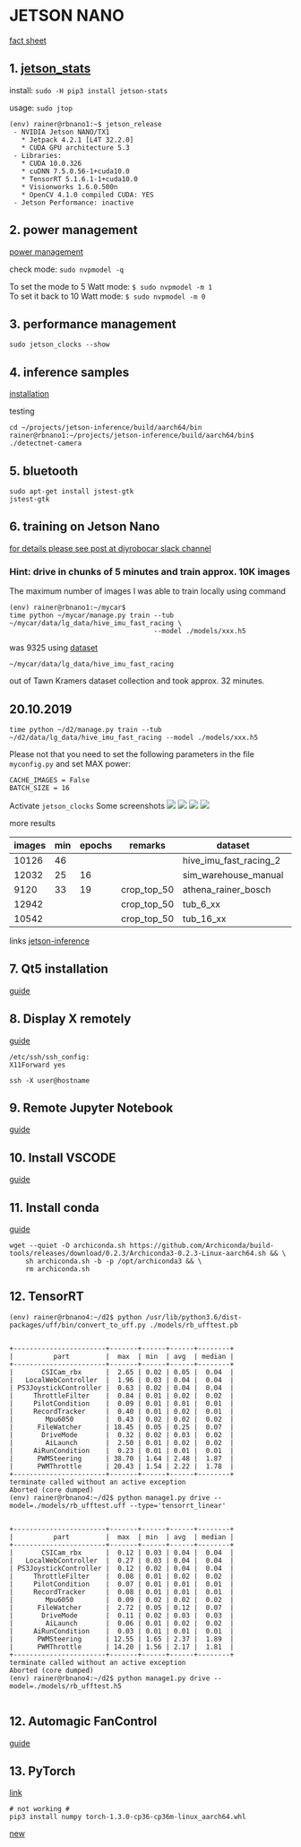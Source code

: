 # JETSON NANO
[fact sheet](https://elinux.org/Jetson_Nano)

## 1. [jetson_stats](https://github.com/rbonghi/jetson_stats) 
install: ```sudo -H pip3 install jetson-stats```

usage: ```sudo jtop```

```
(env) rainer@rbnano1:~$ jetson_release
 - NVIDIA Jetson NANO/TX1
   * Jetpack 4.2.1 [L4T 32.2.0]
   * CUDA GPU architecture 5.3
 - Libraries:
   * CUDA 10.0.326
   * cuDNN 7.5.0.56-1+cuda10.0
   * TensorRT 5.1.6.1-1+cuda10.0
   * Visionworks 1.6.0.500n
   * OpenCV 4.1.0 compiled CUDA: YES
 - Jetson Performance: inactive
```


## 2. power management
[power management](https://www.jetsonhacks.com/2019/04/10/jetson-nano-use-more-power)

check mode:
```sudo nvpmodel -q```

To set the mode to 5 Watt mode:
```$ sudo nvpmodel -m 1```
<br>
To set it back to 10 Watt mode:
```$ sudo nvpmodel -m 0```

## 3. performance management
```sudo jetson_clocks --show```

## 4. inference samples
[installation](https://thenewstack.io/tutorial-configure-nvidia-jetson-nano-as-an-ai-testbed/)

testing
```
cd ~/projects/jetson-inference/build/aarch64/bin
rainer@rbnano1:~/projects/jetson-inference/build/aarch64/bin$ ./detectnet-camera
```

## 5. bluetooth
```
sudo apt-get install jstest-gtk
jstest-gtk
```


## 6. training on Jetson Nano 
[for details please see post at diyrobocar slack channel](https://donkeycar.slack.com/archives/C4HR56WN6/p1569174142082900)

### Hint: drive in chunks of 5 minutes and train approx. 10K images ###


The maximum number of images I was able to train locally using command
```
(env) rainer@rbnano1:~/mycar$ 
time python ~/mycar/manage.py train --tub ~/mycar/data/lg_data/hive_imu_fast_racing \ 
                                    --model ./models/xxx.h5
```
was 9325 using [dataset](https://github.com/connected-autonomous-mobility/20-data)

```~/mycar/data/lg_data/hive_imu_fast_racing```

out of Tawn Kramers dataset collection and took approx. 32 minutes. 

## 20.10.2019
```
time python ~/d2/manage.py train --tub ~/d2/data/lg_data/hive_imu_fast_racing --model ./models/xxx.h5
```


Please not that you need to set the following parameters in the file ```myconfig.py``` and set MAX power:
```
CACHE_IMAGES = False
BATCH_SIZE = 16
```
Activate ```jetson_clocks```
Some screenshots
![](https://github.com/connected-autonomous-mobility/50-hardware/blob/master/images/training_on_jetson_nano.png)
![](https://github.com/connected-autonomous-mobility/50-hardware/blob/master/images/training_on_jetson_number.png)
![](https://github.com/connected-autonomous-mobility/50-hardware/blob/master/images/training_on_jetson_nano_time.png)
![](https://github.com/connected-autonomous-mobility/50-hardware/blob/master/images/training_on_jetson_nano_model_loss.png)

more results

|images | min   | epochs  | remarks     | dataset               | model      |
|-------|-------|---------|-------------|-----------------------|------------|
|10126 | 46     |         |             | hive_imu_fast_racing_2|            |
|12032 | 25     | 16      |             | sim_warehouse_manual  |            |
| 9120 | 33     | 19      | crop_top_50 | athena_rainer_bosch   |Athena_crop50.h5|
|12942 |        |         | crop_top_50 | tub_6_xx              | crash      |
|10542 |        |         | crop_top_50 | tub_16_xx             | crash      |

links
[jetson-inference](https://github.com/dusty-nv/jetson-inference)

## 7. Qt5 installation
[guide](https://devtalk.nvidia.com/default/topic/1056075/jetson-nano-and-qt5/)

## 8. Display X remotely
[guide](https://www.techotopia.com/index.php/Displaying_Ubuntu_Linux_Applications_Remotely_(X11_Forwarding))
```
/etc/ssh/ssh_config:
X11Forward yes
 
ssh -X user@hostname
```
## 9. Remote Jupyter Notebook
[guide](https://jupyter-notebook.readthedocs.io/en/stable/public_server.html)

## 10. Install VSCODE

[guide](https://code.headmelted.com/#linux-install-scripts)

## 11. Install conda

[guide](https://github.com/helmut-hoffer-von-ankershoffen/jetson/blob/master/workflow/deploy/ml-base/src/Dockerfile)

```
wget --quiet -O archiconda.sh https://github.com/Archiconda/build-tools/releases/download/0.2.3/Archiconda3-0.2.3-Linux-aarch64.sh && \
    sh archiconda.sh -b -p /opt/archiconda3 && \
    rm archiconda.sh
```

## 12. TensorRT

```
(env) rainer@rbnano4:~/d2$ python /usr/lib/python3.6/dist-packages/uff/bin/convert_to_uff.py ./models/rb_ufftest.pb


+-----------------------+-------+------+------+--------+
|          part         |  max  | min  | avg  | median |
+-----------------------+-------+------+------+--------+
|       CSICam_rbx      |  2.65 | 0.02 | 0.05 |  0.04  |
|   LocalWebController  |  1.96 | 0.03 | 0.04 |  0.04  |
| PS3JoystickController |  0.63 | 0.02 | 0.04 |  0.04  |
|     ThrottleFilter    |  0.84 | 0.01 | 0.02 |  0.02  |
|     PilotCondition    |  0.09 | 0.01 | 0.01 |  0.01  |
|     RecordTracker     |  0.40 | 0.01 | 0.02 |  0.01  |
|        Mpu6050        |  0.43 | 0.02 | 0.02 |  0.02  |
|      FileWatcher      | 18.45 | 0.05 | 0.25 |  0.07  |
|       DriveMode       |  0.32 | 0.02 | 0.03 |  0.02  |
|        AiLaunch       |  2.50 | 0.01 | 0.02 |  0.02  |
|     AiRunCondition    |  0.23 | 0.01 | 0.01 |  0.01  |
|      PWMSteering      | 38.70 | 1.64 | 2.48 |  1.87  |
|      PWMThrottle      | 20.43 | 1.54 | 2.22 |  1.78  |
+-----------------------+-------+------+------+--------+
terminate called without an active exception
Aborted (core dumped)
(env) rainer@rbnano4:~/d2$ python manage1.py drive --model=./models/rb_ufftest.uff --type='tensorrt_linear'


+-----------------------+-------+------+------+--------+
|          part         |  max  | min  | avg  | median |
+-----------------------+-------+------+------+--------+
|       CSICam_rbx      |  0.12 | 0.03 | 0.04 |  0.04  |
|   LocalWebController  |  0.27 | 0.03 | 0.04 |  0.04  |
| PS3JoystickController |  0.12 | 0.02 | 0.04 |  0.04  |
|     ThrottleFilter    |  0.08 | 0.01 | 0.02 |  0.02  |
|     PilotCondition    |  0.07 | 0.01 | 0.01 |  0.01  |
|     RecordTracker     |  0.08 | 0.01 | 0.01 |  0.01  |
|        Mpu6050        |  0.09 | 0.02 | 0.02 |  0.02  |
|      FileWatcher      |  2.72 | 0.05 | 0.12 |  0.07  |
|       DriveMode       |  0.11 | 0.02 | 0.03 |  0.03  |
|        AiLaunch       |  0.06 | 0.01 | 0.02 |  0.02  |
|     AiRunCondition    |  0.03 | 0.01 | 0.01 |  0.01  |
|      PWMSteering      | 12.55 | 1.65 | 2.37 |  1.89  |
|      PWMThrottle      | 14.20 | 1.56 | 2.17 |  1.81  |
+-----------------------+-------+------+------+--------+
terminate called without an active exception
Aborted (core dumped)
(env) rainer@rbnano4:~/d2$ python manage1.py drive --model=./models/rb_ufftest.h5 


```


## 12. Automagic FanControl

[guide](https://github.com/Pyrestone/jetson-fan-ctl.git)

## 13. PyTorch

[link](https://devtalk.nvidia.com/default/topic/1049071/pytorch-for-jetson-nano-version-1-3-0-now-available/)
```
# not working #
pip3 install numpy torch-1.3.0-cp36-cp36m-linux_aarch64.whl
```
[new](https://zhangtemplar.github.io/pytorch/)
